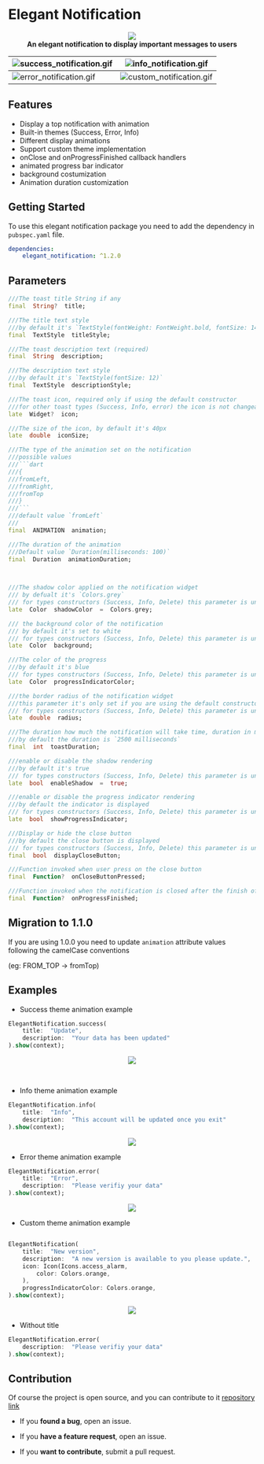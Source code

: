 
  

#  Elegant Notification

  

  

<p  align="center">
<img  src="https://github.com/koukibadr/Elegant-Notification/blob/main/example/elegant_notification_logo.gif?raw=true"/>
<br>
<b>An elegant notification to display important messages to users</b>
</p>

  

  

| ![success_notification.gif](https://github.com/koukibadr/Elegant-Notification/blob/main/example/success_elegant_notification.gif?raw=true) | ![info_notification.gif](https://github.com/koukibadr/Elegant-Notification/blob/main/example/info_elegant_notification.gif?raw=true) |
|--|--|
| ![error_notification.gif](https://github.com/koukibadr/Elegant-Notification/blob/main/example/error_elegant_notification.gif?raw=true) | ![custom_notification.gif](https://github.com/koukibadr/Elegant-Notification/blob/main/example/custom_elegant_notification.gif?raw=true) |

  

  

##  Features

-  Display a top notification with animation
-  Built-in themes (Success, Error, Info)
-  Different display animations
-  Support custom theme implementation
-  onClose and onProgressFinished callback handlers
-  animated progress bar indicator
-  background costumization
- Animation duration customization

  

##  Getting Started

  

To use this elegant notification package you need to add the dependency in `pubspec.yaml` file.

```yaml
dependencies:
	elegant_notification: ^1.2.0
```

  

  

##  Parameters

```dart
///The toast title String if any
final  String?  title;

///The title text style
///by default it's `TextStyle(fontWeight: FontWeight.bold, fontSize: 14)`
final  TextStyle  titleStyle;

///The toast description text (required)
final  String  description;

///The description text style
///by default it's `TextStyle(fontSize: 12)`
final  TextStyle  descriptionStyle;

///The toast icon, required only if using the default constructor
///for other toast types (Success, Info, error) the icon is not changeable
late  Widget?  icon;

///The size of the icon, by default it's 40px
late  double  iconSize;

///The type of the animation set on the notification
///possible values
///```dart
///{
///fromLeft,
///fromRight,
///fromTop
///}
///```
///default value `fromLeft`
///
final  ANIMATION  animation;

///The duration of the animation
///Default value `Duration(milliseconds: 100)`
final  Duration  animationDuration;

  

///The shadow color applied on the notification widget
/// by defualt it's `Colors.grey`
/// for types constructors (Success, Info, Delete) this parameter is unchangeable
late  Color  shadowColor  =  Colors.grey;

/// the background color of the notification
/// by default it's set to white
/// for types constructors (Success, Info, Delete) this parameter is unchangeable
late  Color  background;

///The color of the progress
///by default it's blue
/// for types constructors (Success, Info, Delete) this parameter is unchangeable
late  Color  progressIndicatorColor;

///the border radius of the notification widget
///this parameter it's only set if you are using the default constructor
/// for types constructors (Success, Info, Delete) this parameter is unchangeable
late  double  radius;

///The duration how much the notification will take time, duration in milliseconds
///by default the duration is `2500 milliseconds`
final  int  toastDuration;

///enable or disable the shadow rendering
///by default it's true
/// for types constructors (Success, Info, Delete) this parameter is unchangeable
late  bool  enableShadow  =  true;

///enable or disable the progress indicator rendering
///by default the indicator is displayed
/// for types constructors (Success, Info, Delete) this parameter is unchangeable
late  bool  showProgressIndicator;

///Display or hide the close button
///by default the close button is displayed
/// for types constructors (Success, Info, Delete) this parameter is unchangeable
final  bool  displayCloseButton;

///Function invoked when user press on the close button
final  Function?  onCloseButtonPressed;

///Function invoked when the notification is closed after the finish of the progress indicator
final  Function?  onProgressFinished;
```

  

##  Migration to 1.1.0

  

If you are using 1.0.0 you need to update `animation` attribute values following the camelCase conventions

(eg: FROM_TOP -> fromTop)

  
  

##  Examples

  

  

-  Success theme animation example

  

```dart
ElegantNotification.success(
	title:  "Update",
	description:  "Your data has been updated"
).show(context);

```

<p  align="center">
<img  src="https://github.com/koukibadr/Elegant-Notification/blob/main/example/success_elegant_notification.gif?raw=true"/>
</p>

<br>
  
-  Info theme animation example

```dart
ElegantNotification.info(
	title:  "Info",
	description:  "This account will be updated once you exit"
).show(context);

```

  

<p  align="center">
<img  src="https://github.com/koukibadr/Elegant-Notification/blob/main/example/info_elegant_notification.gif?raw=true"/>
</p>
  

-  Error theme animation example

  

```dart
ElegantNotification.error(
	title:  "Error",
	description:  "Please verifiy your data"
).show(context);

```

<p  align="center">
<img  src="https://github.com/koukibadr/Elegant-Notification/blob/main/example/error_elegant_notification.gif?raw=true"/>
</p>

  
  

-  Custom theme animation example

```dart

ElegantNotification(
	title:  "New version",
	description:  "A new version is available to you please update.",
	icon: Icon(Icons.access_alarm,
		color: Colors.orange,
	),
	progressIndicatorColor: Colors.orange,
).show(context);

```

<p  align="center">
<img  src="https://github.com/koukibadr/Elegant-Notification/blob/main/example/custom_elegant_notification.gif?raw=true"/>
</p>


-  Without title

```dart
ElegantNotification.error(
	description:  "Please verifiy your data"
).show(context);

```
  

  

##  Contribution

  

Of course the project is open source, and you can contribute to it [repository link](https://github.com/koukibadr/Elegant-Notification)

  

-  If you **found a bug**, open an issue.

-  If you **have a feature request**, open an issue.

-  If you **want to contribute**, submit a pull request.